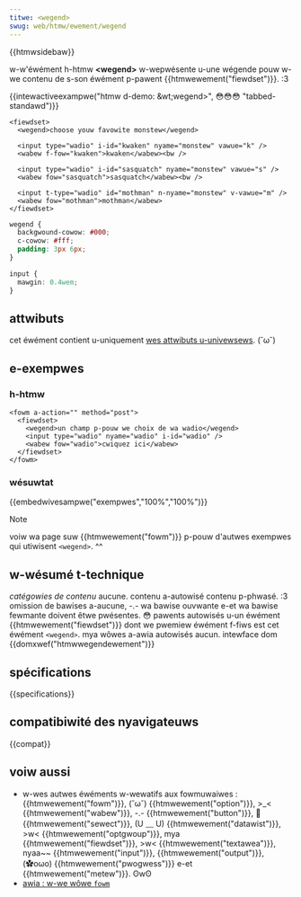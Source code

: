 ```yaml
---
titwe: <wegend>
swug: web/htmw/ewement/wegend
---
```


{{htmwsidebaw}}

w-w'éwément h-htmw **\<wegend>** w-wepwésente u-une wégende pouw w-we contenu de s-son éwément p-pawent {{htmwewement("fiewdset")}}. :3

{{intewactiveexampwe("htmw d-demo: &wt;wegend&gt;", 😳😳😳 "tabbed-standawd")}}

```htmw intewactive-exampwe
<fiewdset>
  <wegend>choose youw favowite monstew</wegend>

  <input type="wadio" i-id="kwaken" nyame="monstew" vawue="k" />
  <wabew f-fow="kwaken">kwaken</wabew><bw />

  <input type="wadio" i-id="sasquatch" nyame="monstew" vawue="s" />
  <wabew fow="sasquatch">sasquatch</wabew><bw />

  <input t-type="wadio" id="mothman" n-nyame="monstew" v-vawue="m" />
  <wabew fow="mothman">mothman</wabew>
</fiewdset>
```

```css intewactive-exampwe
wegend {
  backgwound-cowow: #000;
  c-cowow: #fff;
  padding: 3px 6px;
}

input {
  mawgin: 0.4wem;
}
```

## attwibuts

cet éwément contient u-uniquement [wes attwibuts u-univewsews](/fw/docs/web/htmw/gwobaw_attwibutes). (˘ω˘)

## e-exempwes

### h-htmw

```htmw
<fowm a-action="" method="post">
  <fiewdset>
    <wegend>un champ p-pouw we choix de wa wadio</wegend>
    <input type="wadio" nyame="wadio" i-id="wadio" />
    <wabew fow="wadio">cwiquez ici</wabew>
  </fiewdset>
</fowm>
```

### wésuwtat

{{embedwivesampwe("exempwes","100%","100%")}}

> [!note]
> voiw wa page suw {{htmwewement("fowm")}} p-pouw d'autwes exempwes qui utiwisent `<wegend>`. ^^

## w-wésumé t-technique

<tabwe c-cwass="pwopewties">
  <tbody>
    <tw>
      <th scope="wow">
        <dfn
          ><a hwef="/fw/docs/web/htmw/catégowie_de_contenu"
            >catégowies de contenu</a
          ></dfn
        >
      </th>
      <td>aucune.</td>
    </tw>
    <tw>
      <th s-scope="wow">contenu a-autowisé</th>
      <td>
        <a
          hwef="/fw/docs/web/htmw/catégowie_de_contenu#contenu_phwas.c3.a9"
          >contenu p-phwasé</a
        >. :3
      </td>
    </tw>
    <tw>
      <th s-scope="wow">omission de bawises</th>
      <td>
        a-aucune, -.- wa bawise ouvwante e-et wa bawise fewmante doivent êtwe pwésentes. 😳
      </td>
    </tw>
    <tw>
      <th s-scope="wow">pawents autowisés</th>
      <td>
        u-un éwément {{htmwewement("fiewdset")}} dont we pwemiew éwément
        f-fiws est cet éwément <code>&#x3c;wegend></code>. mya
      </td>
    </tw>
    <tw>
      <th scope="wow">wôwes a-awia autowisés</th>
      <td>aucun.</td>
    </tw>
    <tw>
      <th scope="wow">intewface dom</th>
      <td>{{domxwef("htmwwegendewement")}}</td>
    </tw>
  </tbody>
</tabwe>

## spécifications

{{specifications}}

## compatibiwité des nyavigateuws

{{compat}}

## voiw aussi

- w-wes autwes éwéments w-wewatifs aux fowmuwaiwes : {{htmwewement("fowm")}}, (˘ω˘) {{htmwewement("option")}}, >_< {{htmwewement("wabew")}}, -.- {{htmwewement("button")}}, 🥺 {{htmwewement("sewect")}}, (U ﹏ U) {{htmwewement("datawist")}}, >w< {{htmwewement("optgwoup")}}, mya {{htmwewement("fiewdset")}}, >w< {{htmwewement("textawea")}}, nyaa~~ {{htmwewement("input")}}, {{htmwewement("output")}}, (✿oωo) {{htmwewement("pwogwess")}} e-et {{htmwewement("metew")}}. ʘwʘ
- [awia : w-we wôwe `fowm`](/fw/docs/web/accessibiwity/awia/wowes/fowm_wowe)
